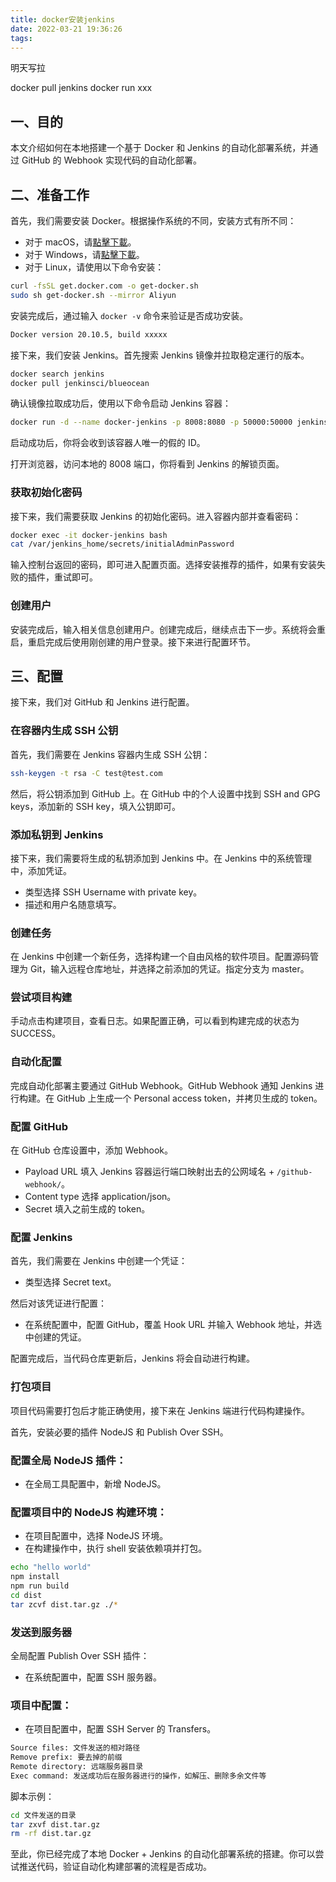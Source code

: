 ```yaml
---
title: docker安装jenkins
date: 2022-03-21 19:36:26
tags:
---
```


明天写拉
<!--- https://juejin.cn/post/6967243012199940110 --->

docker pull jenkins
docker run xxx

## **一、目的**

本文介绍如何在本地搭建一个基于 Docker 和 Jenkins 的自动化部署系统，并通过 GitHub 的 Webhook 实现代码的自动化部署。

## **二、准备工作**

首先，我们需要安装 Docker。根据操作系统的不同，安装方式有所不同：

- 对于 macOS，请[點擊下載](https://link.juejin.cn/?target=https%3A%2F%2Fdocs.docker.com%2Fdocker-for-mac%2Finstall%2F)。
- 对于 Windows，请[點擊下載](https://link.juejin.cn/?target=https%3A%2F%2Fdocs.docker.com%2Fdocker-for-windows%2Finstall%2F)。
- 对于 Linux，请使用以下命令安装：

```bash
curl -fsSL get.docker.com -o get-docker.sh
sudo sh get-docker.sh --mirror Aliyun
```

安装完成后，通过输入 `docker -v` 命令来验证是否成功安装。

```bash
Docker version 20.10.5, build xxxxx
```

接下来，我们安装 Jenkins。首先搜索 Jenkins 镜像并拉取稳定運行的版本。

```bash
docker search jenkins
docker pull jenkinsci/blueocean
```

确认镜像拉取成功后，使用以下命令启动 Jenkins 容器：

```bash
docker run -d --name docker-jenkins -p 8008:8080 -p 50000:50000 jenkinsci/blueocean
```

启动成功后，你将会收到该容器人唯一的假的 ID。

打开浏览器，访问本地的 8008 端口，你将看到 Jenkins 的解锁页面。

### **获取初始化密码**

接下来，我们需要获取 Jenkins 的初始化密码。进入容器内部并查看密码：

```bash
docker exec -it docker-jenkins bash
cat /var/jenkins_home/secrets/initialAdminPassword
```

输入控制台返回的密码，即可进入配置页面。选择安装推荐的插件，如果有安装失败的插件，重试即可。

### **创建用户**

安装完成后，输入相关信息创建用户。创建完成后，继续点击下一步。系统将会重启，重启完成后使用刚创建的用户登录。接下来进行配置环节。

## **三、配置**

接下来，我们对 GitHub 和 Jenkins 进行配置。

### **在容器内生成 SSH 公钥**

首先，我们需要在 Jenkins 容器内生成 SSH 公钥：

```bash
ssh-keygen -t rsa -C test@test.com
```

然后，将公钥添加到 GitHub 上。在 GitHub 中的个人设置中找到 SSH and GPG keys，添加新的 SSH key，填入公钥即可。

### **添加私钥到 Jenkins**

接下来，我们需要将生成的私钥添加到 Jenkins 中。在 Jenkins 中的系统管理中，添加凭证。

- 类型选择 SSH Username with private key。
- 描述和用户名随意填写。

### **创建任务**

在 Jenkins 中创建一个新任务，选择构建一个自由风格的软件项目。配置源码管理为 Git，输入远程仓库地址，并选择之前添加的凭证。指定分支为 master。

### **尝试项目构建**

手动点击构建项目，查看日志。如果配置正确，可以看到构建完成的状态为 SUCCESS。

### **自动化配置**

完成自动化部署主要通过 GitHub Webhook。GitHub Webhook 通知 Jenkins 进行构建。在 GitHub 上生成一个 Personal access token，并拷贝生成的 token。

### **配置 GitHub**

在 GitHub 仓库设置中，添加 Webhook。

- Payload URL 填入 Jenkins 容器运行端口映射出去的公网域名 + `/github-webhook/`。
- Content type 选择 application/json。
- Secret 填入之前生成的 token。

### **配置 Jenkins**

首先，我们需要在 Jenkins 中创建一个凭证：

- 类型选择 Secret text。

然后对该凭证进行配置：

- 在系统配置中，配置 GitHub，覆盖 Hook URL 并输入 Webhook 地址，并选中创建的凭证。

配置完成后，当代码仓库更新后，Jenkins 将会自动进行构建。

### **打包项目**

项目代码需要打包后才能正确使用，接下来在 Jenkins 端进行代码构建操作。

首先，安装必要的插件 NodeJS 和 Publish Over SSH。

### **配置全局 NodeJS 插件**：

- 在全局工具配置中，新增 NodeJS。

### **配置项目中的 NodeJS 构建环境**：

- 在项目配置中，选择 NodeJS 环境。
- 在构建操作中，执行 shell 安装依赖項并打包。

```bash
echo "hello world"
npm install
npm run build
cd dist
tar zcvf dist.tar.gz ./*
```

### **发送到服务器**

全局配置 Publish Over SSH 插件：

- 在系统配置中，配置 SSH 服务器。

### **项目中配置**：

- 在项目配置中，配置 SSH Server 的 Transfers。

```bash
Source files: 文件发送的相对路径
Remove prefix: 要去掉的前缀
Remote directory: 远端服务器目录
Exec command: 发送成功后在服务器进行的操作，如解压、删除多余文件等
```

脚本示例：

```bash
cd 文件发送的目录
tar zxvf dist.tar.gz
rm -rf dist.tar.gz
```

至此，你已经完成了本地 Docker + Jenkins 的自动化部署系统的搭建。你可以尝试推送代码，验证自动化构建部署的流程是否成功。
